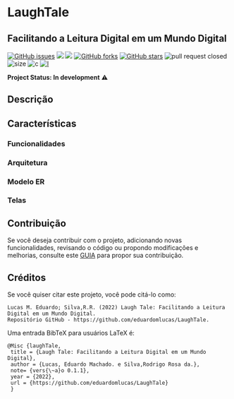 # LaughTale
## Facilitando a Leitura Digital em um Mundo Digital

<a href="https://github.com/eduardomlucas/LaughTale/issues"><img alt="GitHub issues" src="https://img.shields.io/github/issues/eduardomlucas/LaughTale"></a>
<img src="https://img.shields.io/static/v1?label=version&message=v0.1.1&color=orange&style=flat"/>
<img src="https://img.shields.io/static/v1?label=build&message=passing&color=success&style=flat"/>
<a href="https://github.com/eduardomlucas/LaughTale/network"><img alt="GitHub forks" src="https://img.shields.io/github/forks/eduardomlucas/LaughTale"></a>
<a href="https://github.com/eduardomlucas/LaughTale/stargazers"><img alt="GitHub stars" src="https://img.shields.io/github/stars/eduardomlucas/LaughTale"></a>
![pull request closed](https://img.shields.io/github/issues-pr-closed/eduardomlucas/LaughTale?color=g)
![size](https://img.shields.io/github/repo-size/eduardomlucas/LaughTale)
![c](https://img.shields.io/github/contributors/eduardomlucas/LaughTale?color=g)
[![l](https://img.shields.io/badge/lifecycle-stable-brightgreen.svg)](https://www.tidyverse.org/lifecycle/#stable)


**Project Status: In development** :warning:

## Descrição

## Características

### Funcionalidades

### Arquitetura

### Modelo ER

### Telas

## Contribuição
Se você deseja contribuir com o projeto, adicionando novas funcionalidades, revisando o código ou propondo modificações e melhorias, consulte este [GUIA](https://github.com/eduardomlucas/LaughTale/blob/main/CODE_OF_CONDUCT.md) para propor sua contribuição.

## Créditos
Se você quiser citar este projeto, você pode citá-lo como:


    Lucas M. Eduardo; Silva,R.R. (2022) Laugh Tale: Facilitando a Leitura Digital em um Mundo Digital.
    Repositório GitHub - https://github.com/eduardomlucas/LaughTale.

Uma entrada BibTeX para usuários LaTeX é:

    @Misc {laughTale,
     title = {Laugh Tale: Facilitando a Leitura Digital em um Mundo Digital},
     author = {Lucas, Eduardo Machado. e Silva,Rodrigo Rosa da.},
     note= {vers{\~a}o 0.1.1},
     year = {2022},
     url = {https://github.com/eduardomlucas/LaughTale}
     }

